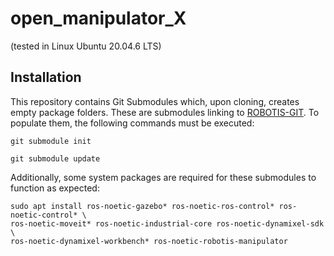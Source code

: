 # open_manipulator_X
(tested in Linux Ubuntu 20.04.6 LTS) 

## Installation

This repository contains Git Submodules which, upon cloning, creates empty package folders. These are submodules linking to [ROBOTIS-GIT](https://github.com/ROBOTIS-GIT).
To populate them, the following commands must be executed:
```
git submodule init
```
```
git submodule update
```
Additionally, some system packages are required for these submodules to function as expected:
```
sudo apt install ros-noetic-gazebo* ros-noetic-ros-control* ros-noetic-control* \
ros-noetic-moveit* ros-noetic-industrial-core ros-noetic-dynamixel-sdk \
ros-noetic-dynamixel-workbench* ros-noetic-robotis-manipulator
```
